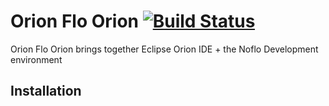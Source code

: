 Orion Flo Orion  [![Build Status](https://travis-ci.org/noflo/noflo-ui-server.png?branch=master)](https://travis-ci.org/noflo/noflo-ui-server)
====================================

Orion Flo Orion brings together Eclipse Orion IDE + the Noflo Development environment
## Installation


